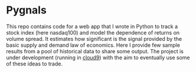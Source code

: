 # Pygnals

This repo contains code for a web app that I wrote in Python to track a stock index (here nasdaq100) and model the dependence of returns on volume spread. It estimates how significant is the signal provided by the basic supply and demand law of economics. Here I provide few sample results from a pool of historical data to share some output. The project is under development (running in [cloud9](https://aws.amazon.com/cloud9/)) with the aim to eventually use some of these ideas to trade.